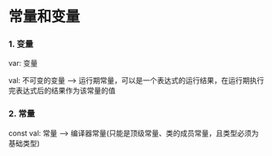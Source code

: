 #  常量和变量

### 1. 变量

var: 变量

val: 不可变的变量   --> 运行期常量，可以是一个表达式的运行结果，在运行期执行完表达式后的结果作为该常量的值

### 2. 常量

const val: 常量  --> 编译器常量(只能是顶级常量、类的成员常量，且类型必须为基础类型)
